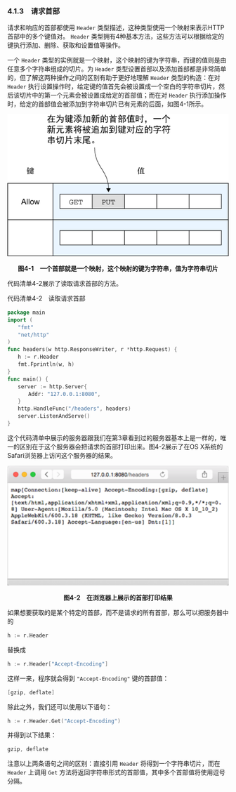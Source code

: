 ### 4.1.3　请求首部

请求和响应的首部都使用 `Header` 类型描述，这种类型使用一个映射来表示HTTP首部中的多个键值对。 `Header` 类型拥有4种基本方法，这些方法可以根据给定的键执行添加、删除、获取和设置值等操作。

一个 `Header` 类型的实例就是一个映射，这个映射的键为字符串，而键的值则是由任意多个字符串组成的切片。为 `Header` 类型设置首部以及添加首部都是非常简单的，但了解这两种操作之间的区别有助于更好地理解 `Header` 类型的构造：在对 `Header` 执行设置操作时，给定键的值首先会被设置成一个空白的字符串切片，然后该切片中的第一个元素会被设置成给定的首部值；而在对 `Header` 执行添加操作时，给定的首部值会被添加到字符串切片已有元素的后面，如图4-1所示。

![22.png](../images/22.png)
<center class="my_markdown"><b class="my_markdown">图4-1　一个首部就是一个映射，这个映射的键为字符串，值为字符串切片</b></center>

代码清单4-2展示了读取请求首部的方法。

代码清单4-2　读取请求首部

```go
package main
import (
　　"fmt"
　　"net/http"
)
func headers(w http.ResponseWriter, r *http.Request) {
　　h := r.Header
　　fmt.Fprintln(w, h)
}
func main() {
　　server := http.Server{
　　　　Addr: "127.0.0.1:8080",
　　}
　　http.HandleFunc("/headers", headers)
　　server.ListenAndServe()
}
```

这个代码清单中展示的服务器跟我们在第3章看到过的服务器基本上是一样的，唯一的区别在于这个服务器会把请求的首部打印出来。图4-2展示了在OS X系统的Safari浏览器上访问这个服务器的结果。

![23.png](../images/23.png)
<center class="my_markdown"><b class="my_markdown">图4-2　在浏览器上展示的首部打印结果</b></center>

如果想要获取的是某个特定的首部，而不是请求的所有首部，那么可以把服务器中的

```go
h := r.Header
```

替换成

```go
h := r.Header["Accept-Encoding"]
```

这样一来，程序就会得到 `"Accept-Encoding"` 键的首部值：

```go
[gzip, deflate]
```

除此之外，我们还可以使用以下语句：

```go
h := r.Header.Get("Accept-Encoding")
```

并得到以下结果：

```go
gzip, deflate
```

注意以上两条语句之间的区别：直接引用  `Header` 将得到一个字符串切片，而在 `Header` 上调用 `Get` 方法将返回字符串形式的首部值，其中多个首部值将使用逗号分隔。

